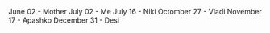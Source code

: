 June 02 - Mother
July 02 - Me
July 16 - Niki
Octomber 27 - Vladi
November 17 - Apashko
December 31 - Desi
